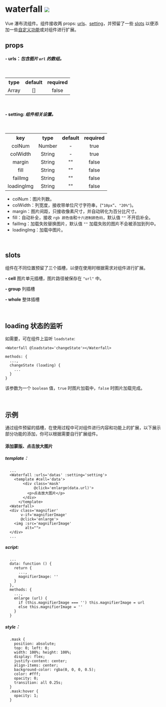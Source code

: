 # waterfall ![](https://img.shields.io/badge/Vue-v2.6.0+-brightgreen.svg)

Vue 瀑布流组件。组件接收两 props: [urls](#user-content---urls包含图片-url-的数组)、[setting](#user-content---setting-组件相关设置)，并预留了一些 [slots](#slots) 以便添加一些[自定义功能](#user-content---示例)或对组件进行扩展。

## props

#### \- urls：*包含图片 `url` 的数组。*
  <table>
​   <tbody align="center">
​     <tr>
​       <th>type</th>
​       <th>default</th>
​       <th>required</th>
​     </tr>
​     <tr>
​       <td>Array</td>
​       <td>[]</td>
​       <td>false</td>
​     </tr>
​   </tbody>
​ </table>
​ </br>

#### \- setting: *组件相关设置。*
  <table>
​   <tbody align="center" size="12px">
​     <tr>
​       <th>key</th>
​       <th>type</th>
​       <th>default</th>
​       <th>required</th>
​     </tr>
​     <tr>
​       <td>colNum</td>
​       <td>Number</td>
​       <td>-</td>
​       <td>true</td>
​     </tr>
​     <tr>
​       <td>colWidth</td>
​       <td>String</td>
​       <td>-</td>
​       <td>true</td>
​     </tr>
​     <tr>
​       <td>margin</td>
​       <td>String</td>
​				<td>""</td>
​				<td>false</td>
​			</tr>
​			<tr>
​				<td>fill</td>
​				<td>String</td>
​				<td>""</td>
​				<td>false</td>
​			</tr>
​			<tr>
​				<td>failImg</td>
​				<td>String</td>
​				<td>""</td>
​				<td>false</td>
​			</tr>
​			<tr>
​				<td>loadingImg</td>
​				<td>String</td>
​				<td>""</td>
​				<td>false</td>
​			</tr>
​		</tbody>
​	</table>

- colNum：图片列数。
- colWidth：列宽度，接收带单位尺寸字符串，(`“10px”`、`"20%"`)。
- margin：图片间距，只接收像素尺寸，并自动转化为百分比尺寸。
- fill：自动补全，接收 `rgb 颜色值`和`十六进制颜色码`，默认值 `""` 不开启补全。
- failImg：加载失败替换图片，默认值 `""` 加载失败的图片不会被添加到列中。
- loadingImg：加载中图片。

​ </br>
## slots

组件在不同位置预留了三个插槽，以便在使用时根据需求对组件进行扩展。

**\- cell**
图片单元插槽，图片路径被保存在 `"url"` 中。

**\- group**
列插槽

**\- whole**
整体插槽

​</br>
## loading 状态的监听

如需要，可在组件上监听 `loadstate`:
```
<Waterfall @loadstate='changeState'></Waterfall>
```
```
methods: {
  ...,
  changeState (loading) {
    ...
  }
}
```
该参数为一个 `boolean` 值，`true` 时图片加载中，`false` 时图片加载完成。

​</br>
## 示例

通过组件预留的插槽，在使用过程中可对组件进行内容和功能上的扩展，以下展示部分功能的添加，你可以根据需要自行扩展组件。

#### 添加蒙版、点击放大图片
##### template：
```
  ...
  <Waterfall :urls='datas' :setting='setting'>
    <template #cell='data'>
        <div class='mask'
             @click='enlarge(data.url)'>
          <p>点击放大图片</p>
        </div>
      </template>
  <Waterfall>
  <div class='magnifier'
       v-if='magnifierImage'
       @click='enlarge'>
    <img :src='magnifierImage'
         alt="">
  </div>
  ...
```

##### script:
```
  ...
  data: function () {
    return {
      ...,
      magnifierImage: ''
    }
  },
  methods: {
    ...,
    enlarge (url) {
      if (this.magnifierImage === '') this.magnifierImage = url
      else this.magnifierImage = ''
    }
  }
```

##### style：
```
  .mask {
    position: absolute;
    top: 0; left: 0;
    width: 100%; height: 100%;
    display: flex;
    justify-content: center;
    align-items: center;
    background-color: rgba(0, 0, 0, 0.5);
    color: #fff;
    opacity: 0;
    transition: all 0.25s;
  }
  .mask:hover {
    opacity: 1;
  }
```
